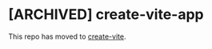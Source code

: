 # [ARCHIVED] create-vite-app

This repo has moved to [create-vite](https://github.com/vitejs/vite/tree/main/packages/create-vite).
